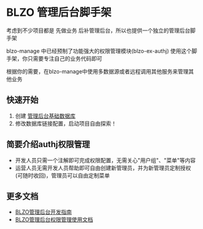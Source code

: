 # BLZO 管理后台脚手架

考虑到不少项目都是 先做业务 后补管理后台，所以也提供一个独立的管理后台脚手架

blzo-manage 中已经预制了功能强大的权限管理模块(blzo-ex-authj) 使用这个脚手架，你只需要专注自己的业务代码即可

根据你的需要，在blzo-manage中使用多数据源或者远程调用其他服务来管理其他业务

## 快速开始

1. 创建 [管理后台基础数据库](./doc/manage.md)
2. 修改数据库链接配置，启动项目自由探索！

## 简要介绍authj权限管理

- 开发人员只需一个注解即可完成权限配置，无需关心"用户组"、"菜单"等内容
- 运营人员无需开发人员帮助即可自由创建新管理员，并为新管理员定制授权(可随时收回)，管理员可以自由定制菜单

## 更多文档

- [BLZO管理后台开发指南](https://www.jdkhome.com/blzo/manage-dev.html)
- [BLZO管理后台权限管理使用文档](https://www.jdkhome.com/blzo/manage-auth-use.html)